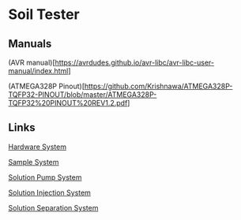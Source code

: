 # Soil Tester

## Manuals
(AVR
manual)[https://avrdudes.github.io/avr-libc/avr-libc-user-manual/index.html]

(ATMEGA328P Pinout)[https://github.com/Krishnawa/ATMEGA328P-TQFP32-PINOUT/blob/master/ATMEGA328P-TQFP32%20PINOUT%20REV1.2.pdf]

## Links

[Hardware System](code/arduino/System.md)

[Sample System](code/sampler/Sampler.md)  

[Solution Pump System](code/pump/Pump.md)  

[Solution Injection System](code/injector/Injector.md)  

[Solution Separation System](code/centrifuge/Centrifuge.md)  
